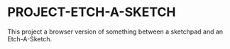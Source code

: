 # PROJECT-ETCH-A-SKETCH
This project a browser version of something between a sketchpad and an Etch-A-Sketch.
